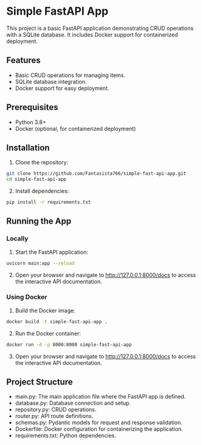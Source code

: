 # Simple FastAPI App
This project is a basic FastAPI application demonstrating CRUD operations with a SQLite database. It includes Docker support for containerized deployment.

## Features
- Basic CRUD operations for managing items.
- SQLite database integration.
- Docker support for easy deployment.
## Prerequisites
- Python 3.8+
- Docker (optional, for containerized deployment)
## Installation
1. Clone the repository:
```bash
git clone https://github.com/Fantasista766/simple-fast-api-app.git
cd simple-fast-api-app
```
2. Install dependencies:
```bash
pip install -r requirements.txt
```
## Running the App
### Locally
1. Start the FastAPI application:
```bash
uvicorn main:app --reload
```
2. Open your browser and navigate to http://127.0.0.1:8000/docs to access the interactive API documentation.
### Using Docker
1. Build the Docker image:
```bash
docker build -t simple-fast-api-app .
```
2. Run the Docker container:
```bash
docker run -d -p 8000:8000 simple-fast-api-app
```
3. Open your browser and navigate to http://127.0.0.1:8000/docs to access the interactive API documentation.
## Project Structure
- main.py: The main application file where the FastAPI app is defined.
- database.py: Database connection and setup.
- repository.py: CRUD operations.
- router.py: API route definitions.
- schemas.py: Pydantic models for request and response validation.
- Dockerfile: Docker configuration for containerizing the application.
- requirements.txt: Python dependencies.